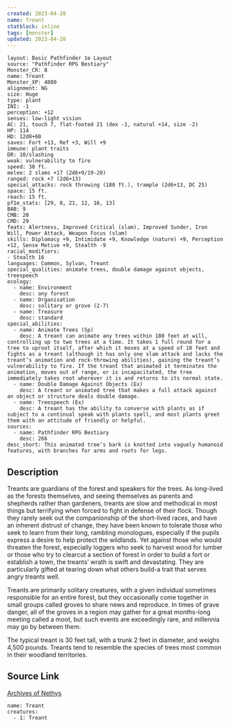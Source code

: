 ```yaml
---
created: 2023-04-28
name: Treant
statblock: inline
tags: [monster]
updated: 2023-04-28
---
```

```statblock
layout: Basic Pathfinder 1e Layout
source: "Pathfinder RPG Bestiary"
Monster_CR: 8
name: Treant
Monster_XP: 4800
alignment: NG
size: Huge
type: plant
INI: -1
perception: +12
senses: low-light vision
AC: 21, touch 7, flat-footed 21 (dex -1, natural +14, size -2)
HP: 114
HD: 12d8+60
saves: Fort +13, Ref +3, Will +9
immune: plant traits
DR: 10/slashing
weak: vulnerability to fire
speed: 30 ft.
melee: 2 slams +17 (2d6+9/19-20)
ranged: rock +7 (2d6+13)
special_attacks: rock throwing (180 ft.), trample (2d6+13, DC 25)
space: 15 ft.
reach: 15 ft.
pf1e_stats: [29, 8, 21, 12, 16, 13]
BAB: 9
CMB: 20
CMD: 29
feats: Alertness, Improved Critical (slam), Improved Sunder, Iron Will, Power Attack, Weapon Focus (slam)
skills: Diplomacy +9, Intimidate +9, Knowledge (nature) +9, Perception +12, Sense Motive +9, Stealth -9
racial_modifiers:
- Stealth 16
languages: Common, Sylvan, Treant
special_qualities: animate trees, double damage against objects, treespeech
ecology:
  - name: Environment
    desc: any forest
  - name: Organisation
    desc: solitary or grove (2-7)
  - name: Treasure
    desc: standard
special_abilities:
  - name: Animate Trees (Sp)
    desc: A treant can animate any trees within 180 feet at will, controlling up to two trees at a time. It takes 1 full round for a tree to uproot itself, after which it moves at a speed of 10 feet and fights as a treant (although it has only one slam attack and lacks the treant’s animation and rock-throwing abilities), gaining the treant’s vulnerability to fire. If the treant that animated it terminates the animation, moves out of range, or is incapacitated, the tree immediately takes root wherever it is and returns to its normal state.
  - name: Double Damage Against Objects (Ex)
    desc: A treant or animated tree that makes a full attack against an object or structure deals double damage.
  - name: Treespeech (Ex)
    desc: A treant has the ability to converse with plants as if subject to a continual speak with plants spell, and most plants greet them with an attitude of friendly or helpful.
sources:
  - name: Pathfinder RPG Bestiary
    desc: 266
desc_short: This animated tree’s bark is knotted into vaguely humanoid features, with branches for arms and roots for legs.
```
## Description
Treants are guardians of the forest and speakers for the trees. As long-lived as the forests themselves, and seeing themselves as parents and shepherds rather than gardeners, treants are slow and methodical in most things but terrifying when forced to fight in defense of their flock. Though they rarely seek out the companionship of the short-lived races, and have an inherent distrust of change, they have been known to tolerate those who seek to learn from their long, rambling monologues, especially if the pupils express a desire to help protect the wildlands. Yet against those who would threaten the forest, especially loggers who seek to harvest wood for lumber or those who try to clearcut a section of forest in order to build a fort or establish a town, the treants’ wrath is swift and devastating. They are particularly gifted at tearing down what others build-a trait that serves angry treants well.

Treants are primarily solitary creatures, with a given individual sometimes responsible for an entire forest, but they occasionally come together in small groups called groves to share news and reproduce. In times of grave danger, all of the groves in a region may gather for a great months-long meeting called a moot, but such events are exceedingly rare, and millennia may go by between them.

The typical treant is 30 feet tall, with a trunk 2 feet in diameter, and weighs 4,500 pounds. Treants tend to resemble the species of trees most common in their woodland territories.
## Source Link
[Archives of Nethys](https://aonprd.com/MonsterDisplay.aspx?ItemName=Treant)
```encounter-table
name: Treant
creatures:
  - 1: Treant
```
